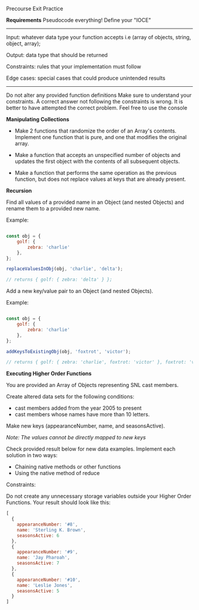 Precourse Exit Practice

**Requirements**
Pseudocode everything!
Define your "IOCE"

******************************************************************************************************
Input: whatever data type your function accepts i.e (array of objects, string, object, array);

Output: data type that should be returned

Constraints: rules that your implementation must follow

Edge cases: special cases that could produce unintended results
******************************************************************************************************


Do not alter any provided function definitions
Make sure to understand your constraints. A correct answer not following the constraints is wrong. It is better to have attempted the correct problem.
Feel free to use the console


**Manipulating Collections**

- Make 2 functions that randomize the order of an Array's contents.
Implement one function that is pure, and one that modifies the original array.

- Make a function that accepts an unspecified number of objects and updates the first object with the contents of all subsequent objects.

- Make a function that performs the same operation as the previous function, but does not replace values at keys that are already present.



**Recursion**

Find all values of a provided name in an Object (and nested Objects) and rename them to a provided new name.

Example:
```javascript

const obj = {
    golf: {
	    zebra: 'charlie'
	},
};

replaceValuesInObj(obj, 'charlie', 'delta');

// returns { golf: { zebra: 'delta' } };

```

Add a new key/value pair to an Object (and nested Objects).

Example:
```javascript

const obj = {
    golf: {
	    zebra: 'charlie'
	},
};

addKeysToExistingObj(obj, 'foxtrot', 'victor');

// returns { golf: { zebra: 'charlie', foxtrot: 'victor' }, foxtrot: 'victor' };

```


**Executing Higher Order Functions**

You are provided an Array of Objects representing SNL cast members.

Create altered data sets for the following conditions:
- cast members added from the year 2005 to present
- cast members whose names have more than 10 letters.


Make new keys (appearanceNumber, name, and seasonsActive).

_Note: The values cannot be directly mapped to new keys_

Check provided result below for new data examples.
Implement each solution in two ways:

- Chaining native methods or other functions
- Using the native method of reduce

Constraints:

Do not create any unnecessary storage variables outside your Higher Order Functions.
Your result should look like this:
```javascript
[
  {
    appearanceNumber: '#8',
    name: 'Sterling K. Brown',
    seasonsActive: 6
  },
  {
    appearanceNumber: '#9',
    name: 'Jay Pharoah',
    seasonsActive: 7
  },
  {
    appearanceNumber: '#10',
    name: 'Leslie Jones',
    seasonsActive: 5
  }
]
```

